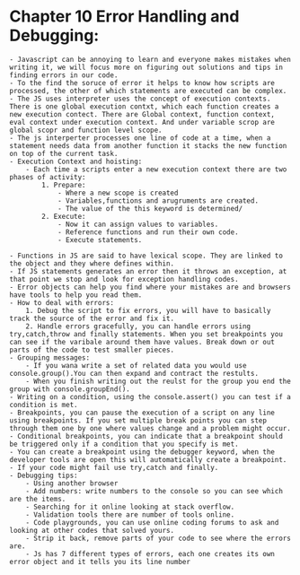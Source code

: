 # Chapter 10 Error Handling and Debugging:
    - Javascript can be annoying to learn and everyone makes mistakes when writing it, we will focus more on figuring out solutions and tips in finding errors in our code. 
    - To the find the soruce of error it helps to know how scripts are processed, the other of which statements are executed can be complex. 
    - The JS uses interpreter uses the concept of execution contexts. There is one global execution contxt, which each function creates a new execution contect. There are Global context, function context, eval context under execution context. And under variable scrop are global scopr and function level scope. 
    - The js interperter processes one line of code at a time, when a statement needs data from another function it stacks the new function on top of the current task. 
    - Execution Context and hoisting:
        - Each time a scripts enter a new execution context there are two phases of activity: 
            1. Prepare: 
                - Where a new scope is created
                - Variables,functions and arugruments are created. 
                - The value of the this keyword is determined/
            2. Execute:
                - Now it can assign values to variables.
                - Reference functions and run their own code. 
                - Execute statements. 
    
    - Functions in JS are said to have lexical scope. They are linked to the object and they where defines within. 
    - If JS statements generates an error then it throws an exception, at that point we stop and look for exception handling codes. 
    - Error objects can help you find where your mistakes are and browsers have tools to help you read them. 
    - How to deal with errors:
        1. Debug the script to fix errors, you will have to basically track the source of the error and fix it. 
        2. Handle errors gracefully, you can handle errors using try,catch,throw and finally statements. When you set breakpoints you can see if the varibale around them have values. Break down or out parts of the code to test smaller pieces. 
    - Grouping messages:
        - If you wana write a set of related data you would use console.group().You can then expand and contract the restults. 
        - When you finish writing out the reulst for the group you end the group with console.groupEnd(). 
    - Writing on a condition, using the console.assert() you can test if a condition is met. 
    - Breakpoints, you can pause the execution of a script on any line using breakpoints. If you set multiple break points you can step through them one by one where values change and a problem might occur. 
    - Conditional breakpoints, you can indicate that a breakpoint should be triggered only if a condition that you specify is met. 
    - You can create a breakpoint using the debugger keyword, when the developer tools are open this will automatically create a breakpoint.
    - If your code might fail use try,catch and finally.
    - Debugging tips:
        - Using another browser
        - Add numbers: write numbers to the console so you can see which are the items.
        - Searching for it online looking at stack overflow.
        - Validation tools there are number of tools online.
        - Code playgrounds, you can use online coding forums to ask and looking at other codes that solved yours. 
        - Strip it back, remove parts of your code to see where the errors are. 
        - Js has 7 different types of errors, each one creates its own error object and it tells you its line number 